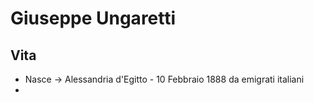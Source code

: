 # Giuseppe Ungaretti

## Vita
- Nasce -> Alessandria d'Egitto - 10 Febbraio 1888 da emigrati italiani
- 
<!--stackedit_data:
eyJoaXN0b3J5IjpbMTQyNzAxMzM0Nl19
-->